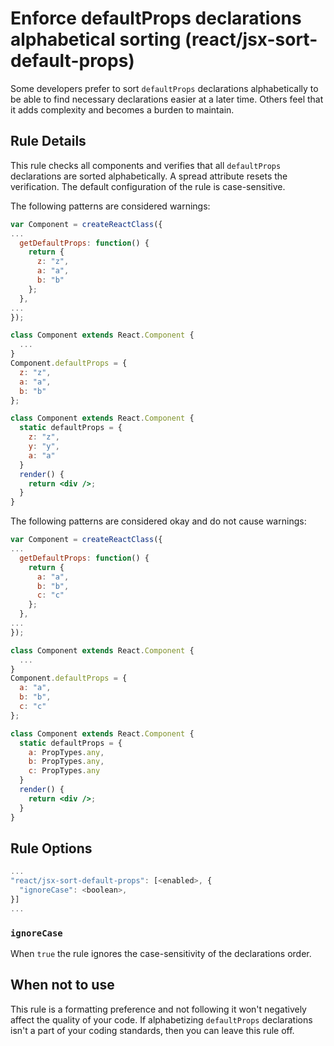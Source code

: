 # Enforce defaultProps declarations alphabetical sorting (react/jsx-sort-default-props)

Some developers prefer to sort `defaultProps` declarations alphabetically to be able to find necessary declarations easier at a later time. Others feel that it adds complexity and becomes a burden to maintain.

## Rule Details

This rule checks all components and verifies that all `defaultProps` declarations are sorted alphabetically. A spread attribute resets the verification. The default configuration of the rule is case-sensitive.

The following patterns are considered warnings:

```jsx
var Component = createReactClass({
...
  getDefaultProps: function() {
    return {
      z: "z",
      a: "a",
      b: "b"
    };
  },
...
});

class Component extends React.Component {
  ...
}
Component.defaultProps = {
  z: "z",
  a: "a",
  b: "b"
};

class Component extends React.Component {
  static defaultProps = {
    z: "z",
    y: "y",
    a: "a"
  }
  render() {
    return <div />;
  }
}
```

The following patterns are considered okay and do not cause warnings:

```jsx
var Component = createReactClass({
...
  getDefaultProps: function() {
    return {
      a: "a",
      b: "b",
      c: "c"
    };
  },
...
});

class Component extends React.Component {
  ...
}
Component.defaultProps = {
  a: "a",
  b: "b",
  c: "c"
};

class Component extends React.Component {
  static defaultProps = {
    a: PropTypes.any,
    b: PropTypes.any,
    c: PropTypes.any
  }
  render() {
    return <div />;
  }
}
```

## Rule Options

```js
...
"react/jsx-sort-default-props": [<enabled>, {
  "ignoreCase": <boolean>,
}]
...
```

### `ignoreCase`

When `true` the rule ignores the case-sensitivity of the declarations order.

## When not to use

This rule is a formatting preference and not following it won't negatively affect the quality of your code. If alphabetizing `defaultProps` declarations isn't a part of your coding standards, then you can leave this rule off.
